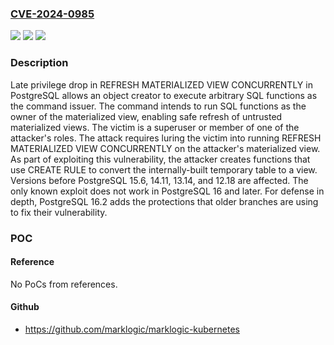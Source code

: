 ### [CVE-2024-0985](https://cve.mitre.org/cgi-bin/cvename.cgi?name=CVE-2024-0985)
![](https://img.shields.io/static/v1?label=Product&message=PostgreSQL&color=blue)
![](https://img.shields.io/static/v1?label=Version&message=15%3C%2015.6%20&color=brighgreen)
![](https://img.shields.io/static/v1?label=Vulnerability&message=Privilege%20Dropping%20%2F%20Lowering%20Errors&color=brighgreen)

### Description

Late privilege drop in REFRESH MATERIALIZED VIEW CONCURRENTLY in PostgreSQL allows an object creator to execute arbitrary SQL functions as the command issuer. The command intends to run SQL functions as the owner of the materialized view, enabling safe refresh of untrusted materialized views. The victim is a superuser or member of one of the attacker's roles. The attack requires luring the victim into running REFRESH MATERIALIZED VIEW CONCURRENTLY on the attacker's materialized view. As part of exploiting this vulnerability, the attacker creates functions that use CREATE RULE to convert the internally-built temporary table to a view. Versions before PostgreSQL 15.6, 14.11, 13.14, and 12.18 are affected. The only known exploit does not work in PostgreSQL 16 and later. For defense in depth, PostgreSQL 16.2 adds the protections that older branches are using to fix their vulnerability.

### POC

#### Reference
No PoCs from references.

#### Github
- https://github.com/marklogic/marklogic-kubernetes

